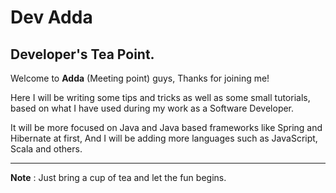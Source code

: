 Dev Adda
=============
Developer's Tea Point.
--------
Welcome to **Adda** (Meeting point) guys, Thanks for joining me! 

Here I will be writing some tips and tricks as well as some small tutorials,
based on what I have used during my work as a Software Developer. 

It will be more focused on Java and Java based frameworks like Spring and Hibernate at first,
And I will be adding more languages such as JavaScript, Scala and others.

---
**Note** : Just bring a cup of tea and let the fun begins.
